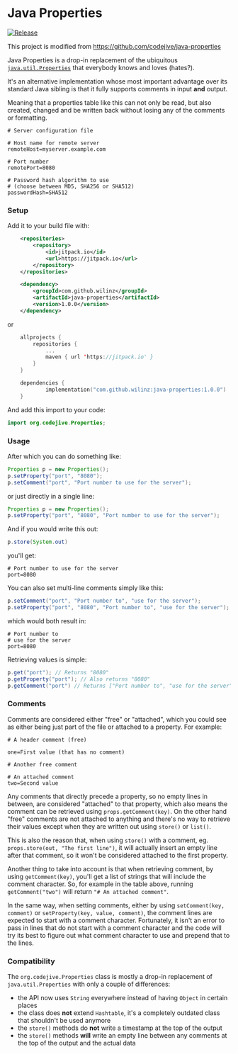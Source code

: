 # Java Properties

[![Release](https://jitpack.io/v/wilinz/java-properties.svg)](https://jitpack.io/#wilinz/java-properties)

This project is modified from https://github.com/codejive/java-properties

Java Properties is a drop-in replacement of the ubiquitous
[`java.util.Properties`](https://docs.oracle.com/en/java/javase/17/docs/api/java.base/java/util/Properties.html)
that everybody knows and loves (hates?).

It's an alternative implementation whose most important advantage over its standard Java sibling is that
it fully supports comments in input **and** output.

Meaning that a properties table like this can not only be read, but also created, changed
and be written back without losing any of the comments or formatting.

```properties
# Server configuration file

# Host name for remote server
remoteHost=myserver.example.com

# Port number
remotePort=8080

# Password hash algorithm to use
# (choose between MD5, SHA256 or SHA512)
passwordHash=SHA512
```
### Setup

Add it to your build file with:

```xml
	<repositories>
		<repository>
		    <id>jitpack.io</id>
		    <url>https://jitpack.io</url>
		</repository>
	</repositories>
```
```xml
	<dependency>
	    <groupId>com.github.wilinz</groupId>
	    <artifactId>java-properties</artifactId>
	    <version>1.0.0</version>
	</dependency>
```
or

```kotlin
	allprojects {
		repositories {
			...
			maven { url 'https://jitpack.io' }
		}
	}
```
```kotlin
	dependencies {
	        implementation("com.github.wilinz:java-properties:1.0.0")
	}
```

And add this import to your code:

```java
import org.codejive.Properties;
```

### Usage

After which you can do something like:

```java
Properties p = new Properties();
p.setProperty("port", "8080");
p.setComment("port", "Port number to use for the server");
```

or just directly in a single line:

```java
Properties p = new Properties();
p.setProperty("port", "8080", "Port number to use for the server");
```

And if you would write this out:

```java
p.store(System.out)
```

you'll get:

```properties
# Port number to use for the server
port=8080
```

You can also set multi-line comments simply like this:

```java
p.setComment("port", "Port number to", "use for the server");
p.setProperty("port", "8080", "Port number to", "use for the server");
```

which would both result in:

```properties
# Port number to
# use for the server
port=8080
```

Retrieving values is simple:

```java
p.get("port"); // Returns "8080"
p.getProperty("port"); // Also returns "8080"
p.getComment("port") // Returns ["Port number to", "use for the server"]
```

### Comments

Comments are considered either "free" or "attached", which you could see as either being
just part of the file or attached to a property. For example:

```properties
# A header comment (free)

one=First value (that has no comment)

# Another free comment

# An attached comment
two=Second value
```

Any comments that directly precede a property, so no empty lines in between, are considered
"attached" to that property, which also means the comment can be retrieved using `props.getComment(key)`.
On the other hand "free" comments are not attached to anything and there's no way to retrieve their
values except when they are written out using `store()` or `list()`.

This is also the reason that, when using `store()` with a comment, eg. `props.store(out, "The first line")`,
it will actually insert an empty line after that comment, so it won't be considered attached to
the first property.

Another thing to take into account is that when retrieving comment, by using `getComment(key)`, you'll get a
list of strings that will include the comment character. So, for example in the table above, running
`getComment("two")` will return `"# An attached comment"`.

In the same way, when setting comments, either by using `setComment(key, comment)` or
`setProperty(key, value, comment)`, the comment lines are expected to start with a comment character.
Fortunately, it isn't an error to pass in lines that do not start with a comment character and the code will
try its best to figure out what comment character to use and prepend that to the lines.

### Compatibility

The `org.codejive.Properties` class is mostly a drop-in replacement of `java.util.Properties` with only
a couple of differences:

 - the API now uses `String` everywhere instead of having `Object` in certain places
 - the class does **not** extend `Hashtable`, it's a completely outdated class that shouldn't be used anymore
 - the `store()` methods do **not** write a timestamp at the top of the output
 - the `store()` methods **will** write an empty line between any comments at the top of the output and the actual data
